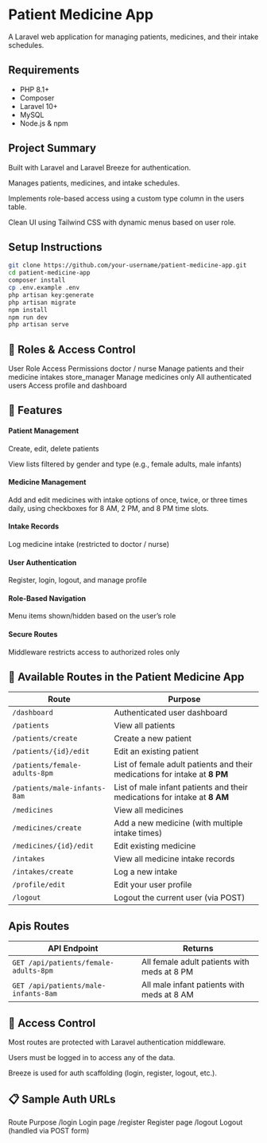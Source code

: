 # Patient Medicine App

A Laravel web application for managing patients, medicines, and their intake schedules.

## Requirements

- PHP 8.1+
- Composer
- Laravel 10+
- MySQL
- Node.js & npm

## Project Summary
Built with Laravel and Laravel Breeze for authentication.

Manages patients, medicines, and intake schedules.

Implements role-based access using a custom type column in the users table.

Clean UI using Tailwind CSS with dynamic menus based on user role.



## Setup Instructions

```bash
git clone https://github.com/your-username/patient-medicine-app.git
cd patient-medicine-app
composer install
cp .env.example .env
php artisan key:generate
php artisan migrate
npm install
npm run dev
php artisan serve

```

## 🔑 Roles & Access Control
User Role	Access Permissions
doctor / nurse	Manage patients and their medicine intakes
store_manager	Manage medicines only
All authenticated users	Access profile and dashboard


## 📌 Features
#### Patient Management

Create, edit, delete patients

View lists filtered by gender and type (e.g., female adults, male infants)

#### Medicine Management

Add and edit medicines with intake options of once, twice, or three times daily, using checkboxes for 8 AM, 2 PM, and 8 PM time slots.

#### Intake Records

Log medicine intake (restricted to doctor / nurse)

#### User Authentication

Register, login, logout, and manage profile

#### Role-Based Navigation

Menu items shown/hidden based on the user’s role

#### Secure Routes

Middleware restricts access to authorized roles only


## 🔗 Available Routes in the Patient Medicine App

| **Route** | **Purpose** |
|-----------|-------------|
| `/dashboard` | Authenticated user dashboard |
| `/patients` | View all patients |
| `/patients/create` | Create a new patient |
| `/patients/{id}/edit` | Edit an existing patient |
| `/patients/female-adults-8pm` | List of female adult patients and their medications for intake at **8 PM** |
| `/patients/male-infants-8am` | List of male infant patients and their medications for intake at **8 AM** |
| `/medicines` | View all medicines |
| `/medicines/create` | Add a new medicine (with multiple intake times) |
| `/medicines/{id}/edit` | Edit existing medicine |
| `/intakes` | View all medicine intake records |
| `/intakes/create` | Log a new intake |
| `/profile/edit` | Edit your user profile |
| `/logout` | Logout the current user (via POST) |


## Apis Routes
| API Endpoint | Returns |
|--------------|---------|
| `GET /api/patients/female-adults-8pm` | All female adult patients with meds at 8 PM |
| `GET /api/patients/male-infants-8am` | All male infant patients with meds at 8 AM |


## 🔐 Access Control
Most routes are protected with Laravel authentication middleware.

Users must be logged in to access any of the data.

Breeze is used for auth scaffolding (login, register, logout, etc.).

## 📋 Sample Auth URLs
Route	Purpose
/login	Login page
/register	Register page
/logout	Logout (handled via POST form)